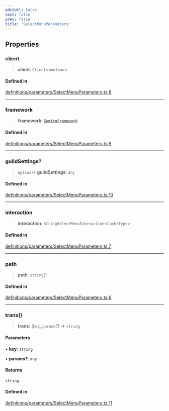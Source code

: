 ```yaml
---
editUrl: false
next: false
prev: false
title: "SelectMenuParameters"
---
```


## Properties

### client

> **client**: `Client`\<`boolean`\>

#### Defined in

[definitions/parameters/SelectMenuParameters.ts:8](https://github.com/ZumitoTeam/zumito-framework/blob/f77a1e7d4ead227692d81d4d92214a82370f6edc/src/definitions/parameters/SelectMenuParameters.ts#L8)

***

### framework

> **framework**: [`ZumitoFramework`](/api/classes/zumitoframework/)

#### Defined in

[definitions/parameters/SelectMenuParameters.ts:9](https://github.com/ZumitoTeam/zumito-framework/blob/f77a1e7d4ead227692d81d4d92214a82370f6edc/src/definitions/parameters/SelectMenuParameters.ts#L9)

***

### guildSettings?

> `optional` **guildSettings**: `any`

#### Defined in

[definitions/parameters/SelectMenuParameters.ts:10](https://github.com/ZumitoTeam/zumito-framework/blob/f77a1e7d4ead227692d81d4d92214a82370f6edc/src/definitions/parameters/SelectMenuParameters.ts#L10)

***

### interaction

> **interaction**: `StringSelectMenuInteraction`\<`CacheType`\>

#### Defined in

[definitions/parameters/SelectMenuParameters.ts:7](https://github.com/ZumitoTeam/zumito-framework/blob/f77a1e7d4ead227692d81d4d92214a82370f6edc/src/definitions/parameters/SelectMenuParameters.ts#L7)

***

### path

> **path**: `string`[]

#### Defined in

[definitions/parameters/SelectMenuParameters.ts:6](https://github.com/ZumitoTeam/zumito-framework/blob/f77a1e7d4ead227692d81d4d92214a82370f6edc/src/definitions/parameters/SelectMenuParameters.ts#L6)

***

### trans()

> **trans**: (`key`, `params`?) => `string`

#### Parameters

• **key**: `string`

• **params?**: `any`

#### Returns

`string`

#### Defined in

[definitions/parameters/SelectMenuParameters.ts:11](https://github.com/ZumitoTeam/zumito-framework/blob/f77a1e7d4ead227692d81d4d92214a82370f6edc/src/definitions/parameters/SelectMenuParameters.ts#L11)
